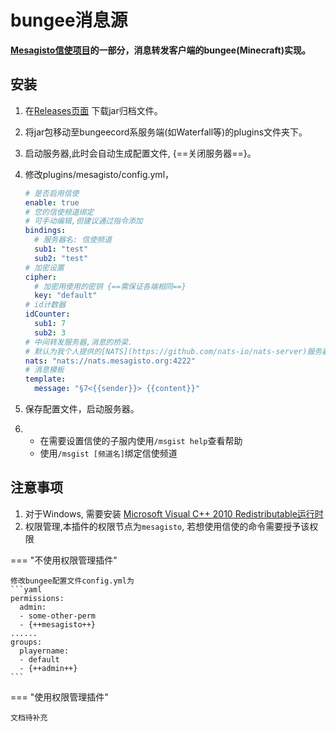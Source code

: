  

# bungee消息源

**[Mesagisto信使项目](https://github.com/MeowCat-Studio/mesagisto)的一部分，消息转发客户端的bungee(Minecraft)实现。**

## 安装

1. 在[Releases页面](https://github.com/MeowCat-Studio/bungee-message-source/releases) 下载jar归档文件。

2. 将jar包移动至bungeecord系服务端(如Waterfall等)的plugins文件夹下。

3. 启动服务器,此时会自动生成配置文件, {==关闭服务器==}。

4. 修改plugins/mesagisto/config.yml，

    ```yaml
    # 是否启用信使
    enable: true
    # 您的信使频道绑定
    # 可手动编辑,但建议通过指令添加
    bindings:
      # 服务器名: 信使频道
      sub1: "test"
      sub2: "test"
    # 加密设置
    cipher:
      # 加密用使用的密钥 {==需保证各端相同==}
      key: "default"
    # id计数器
    idCounter:
      sub1: 7
      sub2: 3
    # 中间转发服务器,消息的桥梁.
    # 默认为我个人提供的[NATS](https://github.com/nats-io/nats-server)服务器
    nats: "nats://nats.mesagisto.org:4222"
    # 消息模板
    template:
      message: "§7<{{sender}}> {{content}}"
    ```

5. 保存配置文件，启动服务器。

6. 
    - 在需要设置信使的子服内使用`/msgist help`查看帮助
    - 使用`/msgist [频道名]`绑定信使频道

## 注意事项

1. 对于Windows, 需要安装 [Microsoft Visual C++ 2010 Redistributable运行时](https://www.microsoft.com/en-us/download/details.aspx?id=26999)
2. 权限管理,本插件的权限节点为`mesagisto`, 若想使用信使的命令需要授予该权限

=== "不使用权限管理插件"

    修改bungee配置文件config.yml为
    ```yaml
    permissions:
      admin:
      - some-other-perm
      - {++mesagisto++}
    ......
    groups:
      playername:
      - default
      - {++admin++}
    ```

=== "使用权限管理插件"

    文档待补充
